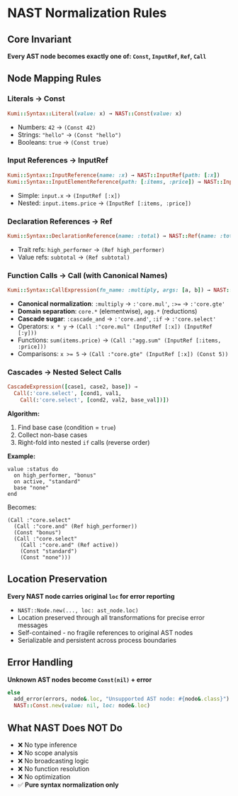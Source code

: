 # NAST Normalization Rules

## Core Invariant
**Every AST node becomes exactly one of: `Const`, `InputRef`, `Ref`, `Call`**

## Node Mapping Rules

### Literals → Const
```ruby
Kumi::Syntax::Literal(value: x) → NAST::Const(value: x)
```
- Numbers: `42` → `(Const 42)`
- Strings: `"hello"` → `(Const "hello")` 
- Booleans: `true` → `(Const true)`

### Input References → InputRef
```ruby
Kumi::Syntax::InputReference(name: :x) → NAST::InputRef(path: [:x])
Kumi::Syntax::InputElementReference(path: [:items, :price]) → NAST::InputRef(path: [:items, :price])
```
- Simple: `input.x` → `(InputRef [:x])`
- Nested: `input.items.price` → `(InputRef [:items, :price])`

### Declaration References → Ref
```ruby
Kumi::Syntax::DeclarationReference(name: :total) → NAST::Ref(name: :total)
```
- Trait refs: `high_performer` → `(Ref high_performer)`
- Value refs: `subtotal` → `(Ref subtotal)`

### Function Calls → Call (with Canonical Names)
```ruby
Kumi::Syntax::CallExpression(fn_name: :multiply, args: [a, b]) → NAST::Call(fn: :'core.mul', args: [norm(a), norm(b)])
```
- **Canonical normalization**: `:multiply` → `:'core.mul'`, `:>=` → `:'core.gte'`
- **Domain separation**: `core.*` (elementwise), `agg.*` (reductions)  
- **Cascade sugar**: `:cascade_and` → `:'core.and'`, `:if` → `:'core.select'`
- Operators: `x * y` → `(Call :"core.mul" (InputRef [:x]) (InputRef [:y]))`
- Functions: `sum(items.price)` → `(Call :"agg.sum" (InputRef [:items, :price]))`
- Comparisons: `x >= 5` → `(Call :"core.gte" (InputRef [:x]) (Const 5))`

### Cascades → Nested Select Calls
```ruby
CascadeExpression([case1, case2, base]) → 
  Call(:'core.select', [cond1, val1, 
    Call(:'core.select', [cond2, val2, base_val])])
```

**Algorithm:**
1. Find base case (condition = `true`)
2. Collect non-base cases 
3. Right-fold into nested `if` calls (reverse order)

**Example:**
```
value :status do
  on high_performer, "bonus"
  on active, "standard"  
  base "none"
end
```

Becomes:
```
(Call :"core.select"
  (Call :"core.and" (Ref high_performer))
  (Const "bonus")
  (Call :"core.select"
    (Call :"core.and" (Ref active))
    (Const "standard")
    (Const "none")))
```

## Location Preservation
**Every NAST node carries original `loc` for error reporting**
- `NAST::Node.new(..., loc: ast_node.loc)`
- Location preserved through all transformations for precise error messages
- Self-contained - no fragile references to original AST nodes
- Serializable and persistent across process boundaries

## Error Handling
**Unknown AST nodes become `Const(nil)` + error**
```ruby
else
  add_error(errors, node&.loc, "Unsupported AST node: #{node&.class}")
  NAST::Const.new(value: nil, loc: node&.loc)
```

## What NAST Does NOT Do
- ❌ No type inference
- ❌ No scope analysis  
- ❌ No broadcasting logic
- ❌ No function resolution
- ❌ No optimization
- ✅ **Pure syntax normalization only**